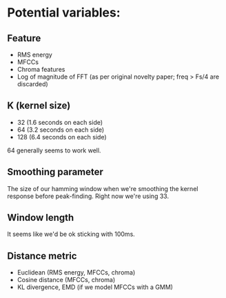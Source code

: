 # Potential variables:

## Feature
*   RMS energy
*   MFCCs
*   Chroma features
*   Log of magnitude of FFT (as per original novelty paper; freq > Fs/4 are discarded)

## K (kernel size)
*   32 (1.6 seconds on each side)
*   64 (3.2 seconds on each side)
*   128 (6.4 seconds on each side)

64 generally seems to work well.

## Smoothing parameter
The size of our hamming window when we're smoothing the kernel response before peak-finding. Right now we're using 33.

## Window length
It seems like we'd be ok sticking with 100ms.

## Distance metric
*   Euclidean (RMS energy, MFCCs, chroma)
*   Cosine distance (MFCCs, chroma)
*   KL divergence, EMD (if we model MFCCs with a GMM)